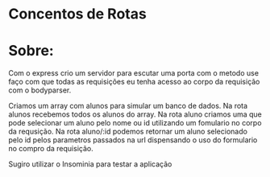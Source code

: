 <h1>Concentos de Rotas</h1>

<h1>Sobre:</h1>
Com o express crio um servidor para escutar uma porta com o metodo use faço com que todas as requisições eu tenha acesso ao corpo da requisição com o bodyparser.

Criamos um array com alunos para simular um banco de dados.
Na rota alunos recebemos todos os alunos do array.
Na rota aluno criamos uma que pode selecionar um aluno pelo nome ou id utilizando um fomulario no corpo da requsição.
Na rota aluno/:id podemos retornar um aluno selecionado pelo id pelos parametros passados na url dispensando o uso do formulario no compro da requisição.

Sugiro utilizar o Insominia para testar a aplicação
